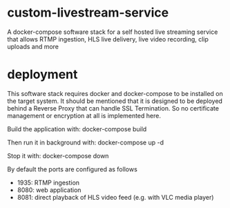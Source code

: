 # custom-livestream-service
A docker-compose software stack for a self hosted live streaming service that allows RTMP ingestion, HLS live delivery, live video recording, clip uploads and more

# deployment 
This software stack requires docker and docker-compose to be installed on the target system.
It should be mentioned that it is designed to be deployed behind a Reverse Proxy that can
handle SSL Termination. So no certificate management or encryption at all is implemented here.

Build the application with:
docker-compose build 

Then run it in background with:
docker-compose up -d 

Stop it with:
docker-compose down

By default the ports are configured as follows
  - 1935: RTMP ingestion
  - 8080: web application 
  - 8081: direct playback of HLS video feed (e.g. with VLC media player)
  

